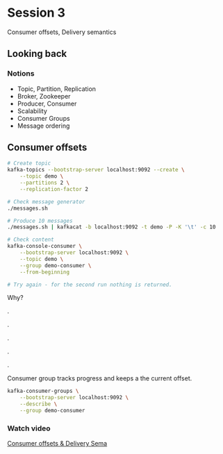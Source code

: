 # Session 3

Consumer offsets, Delivery semantics

## Looking back

### Notions
* Topic, Partition, Replication
* Broker, Zookeeper
* Producer, Consumer
* Scalability
* Consumer Groups
* Message ordering

## Consumer offsets

```bash
# Create topic
kafka-topics --bootstrap-server localhost:9092 --create \
    --topic demo \
    --partitions 2 \
    --replication-factor 2

# Check message generator
./messages.sh

# Produce 10 messages
./messages.sh | kafkacat -b localhost:9092 -t demo -P -K '\t' -c 10

# Check content
kafka-console-consumer \
    --bootstrap-server localhost:9092 \
    --topic demo \
    --group demo-consumer \
    --from-beginning

# Try again - for the second run nothing is returned.
```

Why?

.

.

.

.

.

Consumer group tracks progress and keeps a the current offset.

```bash
kafka-consumer-groups \
    --bootstrap-server localhost:9092 \
    --describe \
    --group demo-consumer
```

### Watch video

[Consumer offsets & Delivery Sema](https://www.linkedin.com/learning/learn-apache-kafka-for-beginners/consumer-offsets-and-delivery-semantics)
